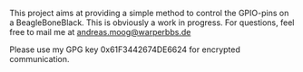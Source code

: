 This project aims at providing a simple method to control the GPIO-pins on a 
BeagleBoneBlack. This is obviously a work in progress. For questions, feel free to 
mail me at <andreas.moog@warperbbs.de>

Please use my GPG key 0x61F3442674DE6624 for encrypted communication.
